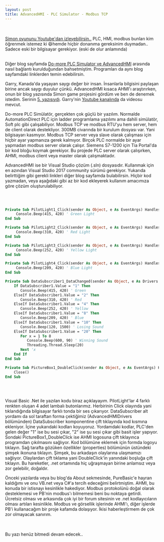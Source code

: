```yaml
---
layout: post
title: AdvancedHMI - PLC Simulator - Modbus TCP
---
```

<br><br>
[Simon oyununu Youtube'dan izleyebilirsin..](https://youtu.be/EesMmNoHW90) PLC, HMI, modbus bunları kim öğrenmek istemez ki 😄hemde hiçbir donanıma gereksinim duymadan.. Sadece eski bir bilgisayar gerekiyor. (eski de olur anlamında)
<br><br>

Diğer blog sayfamda [Do-more PLC Simulator ve AdvancedHMI](https://erolcum.blogspot.com/2023/04/do-more-simulator-advancedhmi-baglants.html) arasında nasıl bağlantı kurulduğundan bahsetmiştim. Programları da aynı blog sayfamdaki linklerden temin edebilirsin.

Garry, Kanada'da yaşayan saygı değer bir insan. İnsanlarla bilgisini paylaşan birine ancak saygı duyulur çünkü. AdvancedHMI kısaca AHMI'ı araştırırken, onun bir blog yazısında Simon game projesini gördüm ve ben de denemek istedim. Serinin [5. yazısıydı](https://accautomation.ca/building-a-plc-program-that-you-can-be-proud-of-part-5). Garry'nin [Youtube kanalında](https://www.youtube.com/watch?v=CHWee7V1ccE) da videosu mevcut. 

Do-more PLC Simülatör, gerçekten çok güçlü bir yazılım. Normalde AutomationDirect PLC için ladder programlama yazılımı ama dahili simülatör, Soft plc gibi çalışabiliyor. Modbus TCP ve modbus RTU'yu hem server, hem de client olarak destekliyor. 300MB civarında bir kurulum dosyası var. Yani bilgisayarı kasmıyor. Modbus TCP server veya slave olarak çalışması için hiçbir ayar yapmanıza gerek kalmıyor. Birçok PLC normalde bir ayar yapmadan modbus server olarak çalışır. Siemens S7-1200 için Tia Portal'da bir kod bloğu koymak gerekiyor. Bu projede PLC server olarak çalışırken, AHMI, modbus client veya master olarak çalışmaktadır.

AdvancedHMI ise bir Visual Studio çözüm (.sln) dosyasıdır. Kullanmak için en azından Visual Studio 2017 community sürümü gerekiyor. Yukarıda belirttiğim gibi gerekli linkleri diğer blog sayfamda bulabilirsin. Hiçbir kod yazmadan, veya aşağıdaki gibi az bir kod ekleyerek kullanım amacımıza göre çözüm oluşturulabiliyor. 

<br><br>

```vb
Private Sub PilotLight1_Click(sender As Object, e As EventArgs) Handles PilotLight1.Click 
     Console.Beep(415, 420) ' Green Light
End Sub

Private Sub PilotLight2_Click(sender As Object, e As EventArgs) Handles PilotLight2.Click 
     Console.Beep(310, 420) ' Red Light
End Sub

Private Sub PilotLight3_Click(sender As Object, e As EventArgs) Handles PilotLight3.Click 
     Console.Beep(252, 420) ' Yellow Light
End Sub

Private Sub PilotLight4_Click(sender As Object, e As EventArgs) Handles PilotLight4.Click 
     Console.Beep(209, 420) ' Blue Light
End Sub

Private Sub DataSubscriber1_DataChanged(sender As Object, e As Drivers.Common.PlcComEventArgs) Handles DataSubscriber1.DataChanged
    If DataSubscriber1.Value = "1" Then
       Console.Beep(415, 420) ' Green
    ElseIf DataSubscriber1.Value = "2" Then
       Console.Beep(310, 420) ' Red
    ElseIf DataSubscriber1.Value = "4" Then
       Console.Beep(252, 420) ' Yellow
    ElseIf DataSubscriber1.Value = "8" Then
       Console.Beep(209, 420) ' Blue
    ElseIf DataSubscriber1.Value = "10" Then
       Console.Beep(120, 1500) ' Losing Sound
    ElseIf DataSubscriber1.Value = "20" Then
       For x = 1 To 8
          Console.Beep(600, 90) ' Winning Sound
          Threading.Thread.Sleep(20)
       Next 'x
    End If
End Sub

Private Sub PictureBox1_DoubleClick(sender As Object, e As EventArgs) Handles PictureBox1.DoubleClick
    Close()
End Sub
```
<br><br>

Visual Basic .Net ile yazılan kodu biraz açıklayayım. PilotLight'lar 4 farklı renkten oluşan 4 adet lambalı butonlarımız. Herbirinin Click olayında yani tıklandığında bilgisayar farklı tonda bir ses çıkarıyor. DataSubscriber alt yordamı da sol taraftan forma çektiğimiz (AdvancedHMIDrivers bölümünden) DataSubscriber komponentine çift tıklayında kod kısmına ekleniyor. İçine yukarıdaki kodları koyuyoruz. Yordamdaki kodlar, PLC'den gelen değer "1" ise bu sesi çıkar, "2" ise şu sesi çıkar gibi basit işler yapıyor. Sondaki PictureBox1_DoubleClick ise AHMI logosuna çift tıklayınca programdan çıkılmasını sağlıyor. Kod bölümüne eklemek için formda logoyu tıklayın. Sağ tarafta gözüken özellikler (properties) bölümünün üstündeki şimşek ikonuna tıklayın. Şimşek, bu arkadaşın olaylarına ulaşmamızı sağlıyor. Olaylardan çift tıklama yani DoubleClick'in yanındaki boşluğa çift tıklayın. Bu hareketler, .net ortamında hiç uğraşmayan birine anlamsız veya zor gelebilir, doğaldır.

Önceki yazılarda veya bu blog'da About sekmesinde, PureBasic'e hayran kaldığımı ve onu VB.net veya C#'a tercih edeceğimi belirtmiştim. AHMI, bu konuda bir istisnayı kesinlikle hakediyor. Modbus protokolünü doğal olarak desteklemesi ve PB'nin modbus'ı bilmemesi beni bu noktaya getirdi. Ücretsiz olması ve arkasında çok iyi bir forum sitesinin ve .net kodlayıcıların olması artıları kesinlikle. Modbus ve görsellik işlerinde AHMI'ı, diğer işlerde PB'i kullanacağım bir proje kafamda dolaşıyor. İkisi haberleştirmem de çok zor olmayacak sanırım. 


<br><br>
Bu yazı henüz bitmedi devam edecek..
<br><br>

